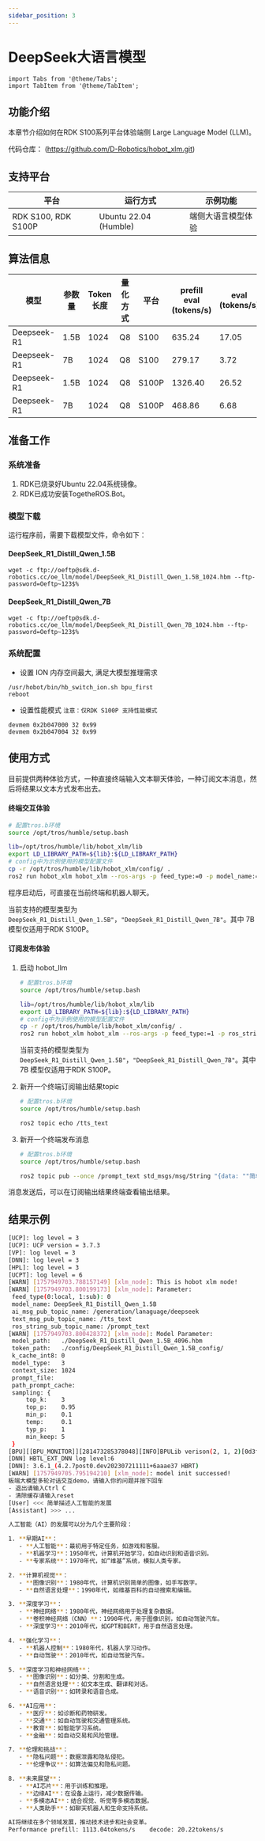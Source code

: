 ```yaml
---
sidebar_position: 3
---
```


# DeepSeek大语言模型

```mdx-code-block
import Tabs from '@theme/Tabs';
import TabItem from '@theme/TabItem';
```

## 功能介绍

本章节介绍如何在RDK S100系列平台体验端侧 Large Language Model (LLM)。

代码仓库： (https://github.com/D-Robotics/hobot_xlm.git)

## 支持平台

| 平台                            | 运行方式     | 示例功能           |
| ------------------------------- | ------------ | ------------------ |
| RDK S100, RDK S100P | Ubuntu 22.04 (Humble) | 端侧大语言模型体验 |

## 算法信息

| 模型 | 参数量 | Token长度 | 量化方式 | 平台 | prefill eval (tokens/s) | eval (tokens/s) |
| ---- | ---- | ---- | ------------ | ---- | ---- | ---- |
| Deepseek-R1 | 1.5B | 1024 | Q8 | S100 | 635.24 | 17.05 |
| Deepseek-R1 | 7B | 1024 | Q8 | S100 | 279.17 | 3.72 |
| Deepseek-R1 | 1.5B | 1024 | Q8 | S100P | 1326.40 | 26.52 |
| Deepseek-R1 | 7B | 1024 | Q8 | S100P | 468.86 | 6.68 |

## 准备工作

### 系统准备

1. RDK已烧录好Ubuntu 22.04系统镜像。
2. RDK已成功安装TogetheROS.Bot。

### 模型下载

运行程序前，需要下载模型文件，命令如下：

#### DeepSeek_R1_Distill_Qwen_1.5B

```shell
wget -c ftp://oeftp@sdk.d-robotics.cc/oe_llm/model/DeepSeek_R1_Distill_Qwen_1.5B_1024.hbm --ftp-password=Oeftp~123$%
```

#### DeepSeek_R1_Distill_Qwen_7B

```shell
wget -c ftp://oeftp@sdk.d-robotics.cc/oe_llm/model/DeepSeek_R1_Distill_Qwen_7B_1024.hbm --ftp-password=Oeftp~123$%
```

### 系统配置

- 设置 ION 内存空间最大, 满足大模型推理需求

```shell
/usr/hobot/bin/hb_switch_ion.sh bpu_first
reboot
```

- 设置性能模式 `注意：仅RDK S100P 支持性能模式`
```shell
devmem 0x2b047000 32 0x99
devmem 0x2b047004 32 0x99
```

## 使用方式

目前提供两种体验方式，一种直接终端输入文本聊天体验，一种订阅文本消息，然后将结果以文本方式发布出去。

#### 终端交互体验

```bash
# 配置tros.b环境
source /opt/tros/humble/setup.bash
```

```bash
lib=/opt/tros/humble/lib/hobot_xlm/lib
export LD_LIBRARY_PATH=${lib}:${LD_LIBRARY_PATH}
# config中为示例使用的模型配置文件
cp -r /opt/tros/humble/lib/hobot_xlm/config/ .
ros2 run hobot_xlm hobot_xlm --ros-args -p feed_type:=0 -p model_name:="DeepSeek_R1_Distill_Qwen_1.5B"
```

程序启动后，可直接在当前终端和机器人聊天。

当前支持的模型类型为`DeepSeek_R1_Distill_Qwen_1.5B"`，`"DeepSeek_R1_Distill_Qwen_7B"`。其中 7B 模型仅适用于RDK S100P。

#### 订阅发布体验

1. 启动 hobot_llm

    ```bash
    # 配置tros.b环境
    source /opt/tros/humble/setup.bash
    ```

    ```bash
    lib=/opt/tros/humble/lib/hobot_xlm/lib
    export LD_LIBRARY_PATH=${lib}:${LD_LIBRARY_PATH}
    # config中为示例使用的模型配置文件
    cp -r /opt/tros/humble/lib/hobot_xlm/config/ .
    ros2 run hobot_xlm hobot_xlm --ros-args -p feed_type:=1 -p ros_string_sub_topic_name:="/prompt_text" -p model_name:="DeepSeek_R1_Distill_Qwen_1.5B"
    ```

    当前支持的模型类型为`DeepSeek_R1_Distill_Qwen_1.5B"`，`"DeepSeek_R1_Distill_Qwen_7B"`。其中 7B 模型仅适用于RDK S100P。

2. 新开一个终端订阅输出结果topic

    ```bash
    # 配置tros.b环境
    source /opt/tros/humble/setup.bash
    ```

    ```bash
    ros2 topic echo /tts_text
    ```

3. 新开一个终端发布消息

    ```bash
    # 配置tros.b环境
    source /opt/tros/humble/setup.bash
    ```

    ```bash
    ros2 topic pub --once /prompt_text std_msgs/msg/String "{data: ""简单描述人工智能的发展""}"
    ```

消息发送后，可以在订阅输出结果终端查看输出结果。

## 结果示例

```bash
[UCP]: log level = 3
[UCP]: UCP version = 3.7.3
[VP]: log level = 3
[DNN]: log level = 3
[HPL]: log level = 3
[UCPT]: log level = 6
[WARN] [1757949703.788157149] [xlm_node]: This is hobot xlm node!
[WARN] [1757949703.800199173] [xlm_node]: Parameter:
 feed_type(0:local, 1:sub): 0
 model_name: DeepSeek_R1_Distill_Qwen_1.5B
 ai_msg_pub_topic_name: /generation/lanaguage/deepseek
 text_msg_pub_topic_name: /tts_text
 ros_string_sub_topic_name: /prompt_text
[WARN] [1757949703.800428372] [xlm_node]: Model Parameter:
 model_path:   ./DeepSeek_R1_Distill_Qwen_1.5B_4096.hbm
 token_path:   ./config/DeepSeek_R1_Distill_Qwen_1.5B_config/
 k_cache_int8: 0
 model_type:   3
 context_size: 1024
 prompt_file:
 path_prompt_cache:
 sampling: {
     top_k:    3
     top_p:    0.95
     min_p:    0.1
     temp:     0.1
     typ_p:    1
     min_keep: 5
 }
[BPU][[BPU_MONITOR]][281473285378048][INFO]BPULib verison(2, 1, 2)[0d3f195]!
[DNN] HBTL_EXT_DNN log level:6
[DNN]: 3.6.1_(4.2.7post0.dev202307211111+6aaae37 HBRT)
[WARN] [1757949705.795194210] [xlm_node]: model init successed!
板端大模型多轮对话交互demo，请输入你的问题并按下回车
- 退出请输入Ctrl C
- 清除缓存请输入reset
[User] <<< 简单描述人工智能的发展
[Assistant] >>> ...

人工智能（AI）的发展可以分为几个主要阶段：

1. **早期AI**：
   - **人工智能**：最初用于特定任务，如游戏和客服。
   - **机器学习**：1950年代，计算机开始学习，如自动识别和语音识别。
   - **专家系统**：1970年代，如“维基”系统，模拟人类专家。

2. **计算机视觉**：
   - **图像识别**：1980年代，计算机识别简单的图像，如手写数字。
   - **自然语言处理**：1990年代，如维基百科的自动搜索和编辑。

3. **深度学习**：
   - **神经网络**：1980年代，神经网络用于处理复杂数据。
   - **卷积神经网络（CNN）**：1990年代，用于图像识别，如自动驾驶汽车。
   - **深度学习**：2010年代，如GPT和BERT，用于自然语言处理。

4. **强化学习**：
   - **机器人控制**：1980年代，机器人学习动作。
   - **自动驾驶**：2010年代，如自动驾驶汽车。

5. **深度学习和神经网络**：
   - **图像识别**：如分类、分割和生成。
   - **自然语言处理**：如文本生成、翻译和对话。
   - **语音识别**：如转录和语音合成。

6. **AI应用**：
   - **医疗**：如诊断和药物研发。
   - **交通**：如自动驾驶和交通管理系统。
   - **教育**：如智能学习系统。
   - **金融**：如自动交易和风险管理。

7. **伦理和挑战**：
   - **隐私问题**：数据泄露和隐私侵犯。
   - **伦理争议**：如算法偏见和隐私问题。

8. **未来展望**：
   - **AI芯片**：用于训练和推理。
   - **边缘AI**：在设备上运行，减少数据传输。
   - **多模态AI**：结合视觉、听觉等多模态数据。
   - **人类助手**：如聊天机器人和生命支持系统。

AI将继续在多个领域发展，推动技术进步和社会变革。
Performance prefill: 1113.04tokens/s    decode: 20.22tokens/s
```
